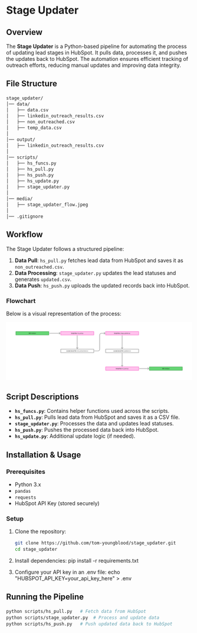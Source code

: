 # Stage Updater

## Overview
The **Stage Updater** is a Python-based pipeline for automating the process of updating lead stages in HubSpot. It pulls data, processes it, and pushes the updates back to HubSpot. The automation ensures efficient tracking of outreach efforts, reducing manual updates and improving data integrity.

## File Structure
```
stage_updater/
│── data/
│   ├── data.csv
│   ├── linkedin_outreach_results.csv
│   ├── non_outreached.csv
│   ├── temp_data.csv
│
│── output/
│   ├── linkedin_outreach_results.csv
│
│── scripts/
│   ├── hs_funcs.py
│   ├── hs_pull.py
│   ├── hs_push.py
│   ├── hs_update.py
│   ├── stage_updater.py
│
│── media/
│   ├── stage_updater_flow.jpeg
│
│── .gitignore
```

## Workflow
The Stage Updater follows a structured pipeline:

1. **Data Pull**: `hs_pull.py` fetches lead data from HubSpot and saves it as `non_outreached.csv`.
2. **Data Processing**: `stage_updater.py` updates the lead statuses and generates `updated.csv`.
3. **Data Push**: `hs_push.py` uploads the updated records back into HubSpot.

### Flowchart
Below is a visual representation of the process:

![Stage Updater Workflow](media/stage_updater_flow.png)

## Script Descriptions

- **`hs_funcs.py`**: Contains helper functions used across the scripts.
- **`hs_pull.py`**: Pulls lead data from HubSpot and saves it as a CSV file.
- **`stage_updater.py`**: Processes the data and updates lead statuses.
- **`hs_push.py`**: Pushes the processed data back into HubSpot.
- **`hs_update.py`**: Additional update logic (if needed).

## Installation & Usage

### Prerequisites
- Python 3.x
- `pandas`
- `requests`
- HubSpot API Key (stored securely)

### Setup
1. Clone the repository:
   ```sh
   git clone https://github.com/tom-youngblood/stage_updater.git
   cd stage_updater
   ```

2. Install dependencies:
pip install -r requirements.txt

3. Configure your API key in an .env file:
echo "HUBSPOT_API_KEY=your_api_key_here" > .env

## Running the Pipeline
  ```sh
  python scripts/hs_pull.py   # Fetch data from HubSpot
  python scripts/stage_updater.py  # Process and update data
  python scripts/hs_push.py   # Push updated data back to HubSpot
  ```
